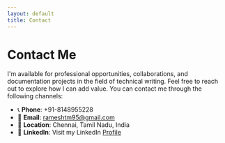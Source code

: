 ```yaml
---
layout: default
title: Contact
---
```


# Contact Me

I'm available for professional opportunities, collaborations, and documentation projects in the field of technical writing. Feel free to reach out to explore how I can add value. You can contact me through the following channels:

- 📞 **Phone**: +91-8148955228
- 📧 **Email**: [rameshtm95@gmail.com](mailto:rameshtm95@gmail.com)
- 📍 **Location**: Chennai, Tamil Nadu, India
- 💼 **LinkedIn**: Visit my LinkedIn [Profile](https://www.linkedin.com/in/ramesh-t-3750a0147/)